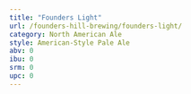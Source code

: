 ```yaml
---
title: "Founders Light"
url: /founders-hill-brewing/founders-light/
category: North American Ale
style: American-Style Pale Ale
abv: 0
ibu: 0
srm: 0
upc: 0
---
```


